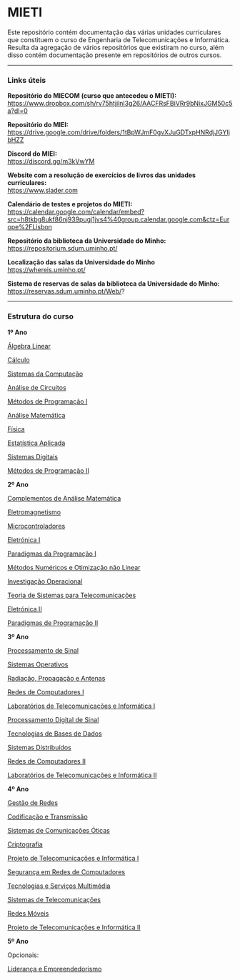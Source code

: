 # MIETI
Este repositório contém documentação das várias unidades curriculares que constituem o curso de Engenharia de Telecomunicações e Informática. Resulta da agregação de vários repositórios que existiram no curso, além disso contém documentação presente em repositórios de outros cursos. 

----

### Links úteis
**Repositório do MIECOM (curso que antecedeu o MIETI):**
https://www.dropbox.com/sh/rv75htjilnl3g26/AACFRsFBiVRr9bNixJGM50c5a?dl=0


**Repositório do MIEI:**                                             
https://drive.google.com/drive/folders/1tBpWJmF0gvXJuGDTxpHNRdjJGYIjbHZZ

**Discord do MIEI:**                                                                   
https://discord.gg/m3kVwYM


**Website com a resolução de exercícios de livros das unidades curriculares:**                  
https://www.slader.com


**Calendário de testes e projetos do MIETI:**                                  
https://calendar.google.com/calendar/embed?src=h8tkbg8ukf86nj939pugj1jvs4%40group.calendar.google.com&ctz=Europe%2FLisbon


**Repositório da biblioteca da Universidade do Minho:**                                                         
https://repositorium.sdum.uminho.pt/

**Localização das salas da Universidade do Minho**                                           
https://whereis.uminho.pt/

**Sistema de reservas de salas da biblioteca da Universidade do Minho:**                      
https://reservas.sdum.uminho.pt/Web/?

---

### Estrutura do curso
**1º Ano**

[Álgebra Linear](https://github.com/davidjralves/MIETI/tree/master/1_Ano/%C3%81lgebra%20Linear)

[Cálculo](https://github.com/davidjralves/MIETI/tree/master/1_Ano/C%C3%A1lculo)

[Sistemas da Computação](https://github.com/davidjralves/MIETI/tree/master/1_Ano/Sistemas%20da%20Computa%C3%A7%C3%A3o)

[Análise de Circuitos](https://github.com/davidjralves/MIETI/tree/master/1_Ano/An%C3%A1lise%20de%20Circuitos)

[Métodos de Programação I](https://github.com/davidjralves/MIETI/tree/master/1_Ano/M%C3%A9todos%20de%20Programa%C3%A7%C3%A3o%20I)

[Análise Matemática](https://github.com/davidjralves/MIETI/tree/master/1_Ano/An%C3%A1lise%20Matem%C3%A1tica)

[Física](https://github.com/davidjralves/MIETI/tree/master/1_Ano/F%C3%ADsica)

[Estatística Aplicada](https://github.com/davidjralves/MIETI/tree/master/1_Ano/Estat%C3%ADstica%20Aplicada)

[Sistemas Digitais](https://github.com/davidjralves/MIETI/tree/master/1_Ano/Sistemas%20Digitais)

[Métodos de Programação II](https://github.com/davidjralves/MIETI/tree/master/1_Ano/M%C3%A9todos%20de%20Programa%C3%A7%C3%A3o%20II)

**2º Ano**

[Complementos de Análise Matemática](https://github.com/davidjralves/MIETI/tree/master/2_Ano/Complementos%20de%20An%C3%A1lise%20Matem%C3%A1tica)

[Eletromagnetismo](https://github.com/davidjralves/MIETI/tree/master/2_Ano/Complementos%20de%20An%C3%A1lise%20Matem%C3%A1tica)

[Microcontroladores](https://github.com/davidjralves/MIETI/tree/master/2_Ano/Microcontroladores)

[Eletrónica I](https://github.com/davidjralves/MIETI/tree/master/2_Ano/Eletr%C3%B3nica%20I)

[Paradigmas da Programação I](https://github.com/davidjralves/MIETI/tree/master/2_Ano/Paradigmas%20de%20Programa%C3%A7%C3%A3o%20I)

[Métodos Numéricos e Otimização não Linear](https://github.com/davidjralves/MIETI/tree/master/2_Ano/M%C3%A9todos%20Num%C3%A9ricos%20e%20Otimiza%C3%A7%C3%A3o%20n%C3%A3o%20Linear)

[Investigação Operacional](https://github.com/davidjralves/MIETI/tree/master/2_Ano/Investiga%C3%A7%C3%A3o%20Operacional)

[Teoria de Sistemas para Telecomunicações](https://github.com/davidjralves/MIETI/tree/master/2_Ano/Teoria%20de%20Sistemas%20para%20Telecomunica%C3%A7%C3%B5es)

[Eletrónica II](https://github.com/davidjralves/MIETI/tree/master/2_Ano/Eletr%C3%B3nica%20II)

[Paradigmas de Programação II](https://github.com/davidjralves/MIETI/tree/master/2_Ano/Paradigmas%20de%20Programa%C3%A7%C3%A3o%20II)



**3º Ano**

[Processamento de Sinal](https://github.com/davidjralves/MIETI/tree/master/3_Ano/Processamento%20de%20Sinal)

[Sistemas Operativos](https://github.com/davidjralves/MIETI/tree/master/3_Ano/Sistemas%20Operativos)

[Radiação, Propagação e Antenas](https://github.com/davidjralves/MIETI/tree/master/3_Ano/Radia%C3%A7%C3%A3o%2C%20Propaga%C3%A7%C3%A3o%20e%20Antenas)

[Redes de Computadores I](https://github.com/davidjralves/MIETI/tree/master/3_Ano/Redes%20de%20Computadores%20I)

[Laboratórios de Telecomunicações e Informática I](https://github.com/davidjralves/MIETI/tree/master/3_Ano/Laborat%C3%B3rios%20de%20Telecomunica%C3%A7%C3%B5es%20e%20Inform%C3%A1tica%20I)

[Processamento Digital de Sinal](https://github.com/davidjralves/MIETI/tree/master/3_Ano/Processamento%20Digital%20de%20Sinal)	

[Tecnologias de Bases de Dados](https://github.com/davidjralves/MIETI/tree/master/3_Ano/Tecnologias%20de%20Bases%20de%20Dados)

[Sistemas Distribuídos](https://github.com/davidjralves/MIETI/tree/master/3_Ano/Sistemas%20Distribu%C3%ADdos)

[Redes de Computadores II](https://github.com/davidjralves/MIETI/tree/master/3_Ano/Redes%20de%20Computadores%20II)

[Laboratórios de Telecomunicações e Informática II](https://github.com/davidjralves/MIETI/tree/master/3_Ano/Laborat%C3%B3rios%20de%20Telecomunica%C3%A7%C3%B5es%20e%20Inform%C3%A1tica%20II)  


**4º Ano**

[Gestão de Redes](https://github.com/davidjralves/MIETI/tree/master/4_Ano/Gest%C3%A3o%20de%20Redes)

[Codificação e Transmissão](https://github.com/davidjralves/MIETI/tree/master/4_Ano/Codifica%C3%A7%C3%A3o%20e%20Transmiss%C3%A3o)

[Sistemas de Comunicações Óticas](https://github.com/davidjralves/MIETI/tree/master/4_Ano/Sistemas%20de%20Comunica%C3%A7%C3%B5es%20%C3%93ticas)

[Criptografia](https://github.com/davidjralves/MIETI/tree/master/4_Ano/Criptografia)

[Projeto de Telecomunicações e Informática I](https://github.com/davidjralves/MIETI/tree/master/4_Ano/Projeto%20de%20Telecomunica%C3%A7%C3%B5es%20e%20Inform%C3%A1tica%20I)	

[Segurança em Redes de Computadores](https://github.com/davidjralves/MIETI/tree/master/4_Ano/Seguran%C3%A7a%20em%20Redes%20de%20Computadores)

[Tecnologias e Serviços Multimédia](https://github.com/davidjralves/MIETI/tree/master/4_Ano/Tecnologias%20e%20Servi%C3%A7os%20Multim%C3%A9dia)

[Sistemas de Telecomunicações](https://github.com/davidjralves/MIETI/tree/master/4_Ano/Sistemas%20de%20Telecomunica%C3%A7%C3%B5es)

[Redes Móveis](https://github.com/davidjralves/MIETI/tree/master/4_Ano/Redes%20M%C3%B3veis)

[Projeto de Telecomunicações e Informática II](https://github.com/davidjralves/MIETI/tree/master/4_Ano/Projeto%20de%20Telecomunica%C3%A7%C3%B5es%20e%20Inform%C3%A1tica%20II)

**5º Ano**

Opcionais:

[Liderança e Empreendedorismo](https://github.com/davidjralves/MIETI/tree/master/5_Ano/Lideran%C3%A7a%20e%20Empreendedorismo)

